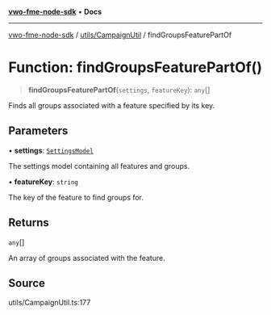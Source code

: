 [**vwo-fme-node-sdk**](../../../README.md) • **Docs**

---

[vwo-fme-node-sdk](../../../modules.md) / [utils/CampaignUtil](../README.md) / findGroupsFeaturePartOf

# Function: findGroupsFeaturePartOf()

> **findGroupsFeaturePartOf**(`settings`, `featureKey`): `any`[]

Finds all groups associated with a feature specified by its key.

## Parameters

• **settings**: [`SettingsModel`](../../../models/settings/SettingsModel/classes/SettingsModel.md)

The settings model containing all features and groups.

• **featureKey**: `string`

The key of the feature to find groups for.

## Returns

`any`[]

An array of groups associated with the feature.

## Source

utils/CampaignUtil.ts:177
